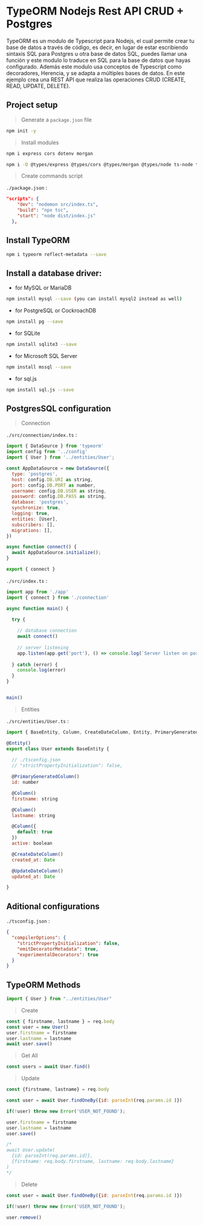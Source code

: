 # TypeORM Nodejs Rest API CRUD + Postgres

TypeORM es un modulo de Typescript para Nodejs, el cual permite crear tu base de datos a través de código, es decir, en lugar de estar escribiendo sintaxis SQL para Postgres u otra base de datos SQL, puedes llamar una función y este modulo lo traduce en SQL para la base de datos que hayas configurado. Además este modulo usa conceptos de Typescript como decoradores, Herencia, y se adapta a múltiples bases de datos. En este ejemplo crea una REST API que realiza las operaciones CRUD (CREATE, READ, UPDATE, DELETE).


## Project setup

> Generate a `package.json` file

```bash
npm init -y
```

> Install modules

```bash
npm i express cors dotenv morgan
```
```bash
npm i -D @types/express @types/cors @types/morgan @types/node ts-node typescript nodemon
```

> Create commands script

`./package.json` :

```json
"scripts": {
    "dev": "nodemon src/index.ts",
    "build": "npx tsc",
    "start": "node dist/index.js"
  },
```

## Install TypeORM

```bash	
npm i typeorm reflect-metadata --save
```

## Install a database driver:

* for MySQL or MariaDB

```bash
npm install mysql --save (you can install mysql2 instead as well)
```

* for PostgreSQL or CockroachDB

```bash
npm install pg --save
```

* for SQLite

```bash
npm install sqlite3 --save
```

* for Microsoft SQL Server

```bash
npm install mssql --save
```

* for sql.js

```bash
npm install sql.js --save
```

## PostgresSQL configuration

> Connection

`./src/connection/index.ts` :

```javascript
import { DataSource } from 'typeorm'
import config from '../config'
import { User } from '../entities/User';

const AppDataSource = new DataSource({
  type: 'postgres',
  host: config.DB.URI as string,
  port: config.DB.PORT as number,
  username: config.DB.USER as string,
  password: config.DB.PASS as string,
  database: 'postgres',
  synchronize: true,
  logging: true,
  entities: [User],
  subscribers: [],
  migrations: [],
})

async function connect() {
  await AppDataSource.initialize();
}

export { connect }
```

`./src/index.ts` :

```javascript
import app from './app'
import { connect } from './connection'

async function main() {
  
  try {

    // database connection
    await connect()
  
    // server listening
    app.listen(app.get('port'), () => console.log(`Server listen on port: ${app.get('port')}`))
  
  } catch (error) {
    console.log(error)
  }
}


main()
```

> Entities

`./src/entities/User.ts` :

```javascript
import { BaseEntity, Column, CreateDateColumn, Entity, PrimaryGeneratedColumn, UpdateDateColumn } from 'typeorm'

@Entity()
export class User extends BaseEntity {
  
  // ./tsconfig.json
  // "strictPropertyInitialization": false,    

  @PrimaryGeneratedColumn()
  id: number

  @Column()
  firstname: string

  @Column()
  lastname: string

  @Column({
    default: true
  })
  active: boolean

  @CreateDateColumn()
  created_at: Date

  @UpdateDateColumn()
  updated_at: Date

}
```

## Aditional configurations

`./tsconfig.json` :

```json
{
  "compilerOptions": {
    "strictPropertyInitialization": false,
    "emitDecoratorMetadata": true,
    "experimentalDecorators": true
  }
}
```

## TypeORM Methods

```javascript
import { User } from "../entities/User"
```

> Create

```javascript
const { firstname, lastname } = req.body
const user = new User()
user.firstname = firstname
user.lastname = lastname
await user.save()
```

> Get All

```javascript
const users = await User.find()
```

> Update

```javascript
const {firstname, lastname} = req.body

const user = await User.findOneBy({id: parseInt(req.params.id )})

if(!user) throw new Error('USER_NOT_FOUND');

user.firstname = firstname
user.lastname = lastname
user.save()

/*
await User.update( 
  {id: parseInt(req.params.id)},
  {firstname: req.body.firstname, lastname: req.body.lastname}
)
*/
```

> Delete

```javascript
const user = await User.findOneBy({id: parseInt(req.params.id )})
    
if(!user) throw new Error('USER_NOT_FOUND');

user.remove()
```